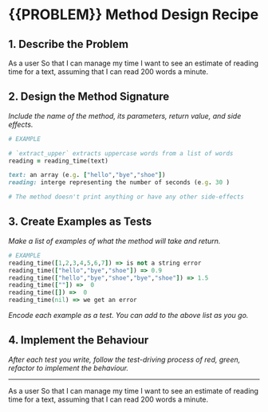# {{PROBLEM}} Method Design Recipe

## 1. Describe the Problem

As a user
So that I can manage my time
I want to see an estimate of reading time for a text, assuming that I can read 200 words a minute.

## 2. Design the Method Signature

_Include the name of the method, its parameters, return value, and side effects._

```ruby
# EXAMPLE

# `extract_upper` extracts uppercase words from a list of words
reading = reading_time(text)

text: an array (e.g. ["hello","bye","shoe"])
reading: interge representing the number of seconds (e.g. 30 )

# The method doesn't print anything or have any other side-effects
```

## 3. Create Examples as Tests

_Make a list of examples of what the method will take and return._

```ruby
# EXAMPLE
reading_time([1,2,3,4,5,6,7]) => is not a string error
reading_time(["hello","bye","shoe"]) => 0.9 
reading_time(["hello","bye","shoe","bye","shoe"]) => 1.5
reading_time([""]) =>  0
reading_time([]) =>  0
reading_time(nil) => we get an error
```

_Encode each example as a test. You can add to the above list as you go._

## 4. Implement the Behaviour

_After each test you write, follow the test-driving process of red, green, refactor to implement the behaviour._


<!-- BEGIN GENERATED SECTION DO NOT EDIT -->
 
---

As a user
So that I can manage my time
I want to see an estimate of reading time for a text, assuming that I can read 200 words a minute.